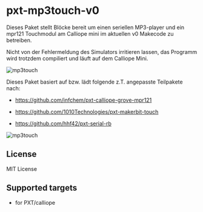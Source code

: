 # pxt-mp3touch-v0

Dieses Paket stellt Blöcke bereit um einen seriellen MP3-player und ein mpr121 Touchmodul am Calliope mini im aktuellen v0 Makecode zu betreiben.

Nicht von der Fehlermeldung des Simulators irritieren lassen, das Programm wird trotzdem compiliert und läuft auf dem Calliope Mini.

![](https://github.com/MKleinSB/pxt-mp3touch-v0/blob/master/2.jpg "mp3touch")

Dieses Paket basiert auf bzw. lädt folgende z.T. angepasste Teilpakete nach:

* https://github.com/infchem/pxt-calliope-grove-mpr121

* https://github.com/1010Technologies/pxt-makerbit-touch

* https://github.com/hhf42/pxt-serial-rb

![](https://github.com/MKleinSB/pxt-mp3touch-v0/blob/master/1.jpg "mp3touch")

## License

MIT License 


## Supported targets

* for PXT/calliope

